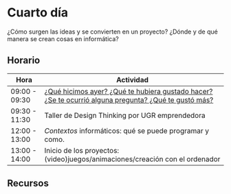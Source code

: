 # Cuarto día

¿Cómo surgen las ideas y se convierten en un proyecto? ¿Dónde y de qué manera se crean cosas en informática? 

## Horario

| Hora          | Actividad                                                                |
| ------------- | -------------------------------------------------------------------------|
| 09:00 - 09:30 | [¿Qué hicimos ayer? ¿Qué te hubiera gustado hacer? ¿Se te ocurrió alguna pregunta? ¿Qué te gustó más?](../fichas/dia-2/repaso.md) | 
| 09:30 - 11:30 | Taller de Design Thinking por UGR emprendedora |
| 12:00 - 13:00 | *Contextos* informáticos: qué se puede programar y como. |
| 13:00 - 14:00 | Inicio de los proyectos: (video)juegos/animaciones/creación con el ordenador | 

## Recursos

